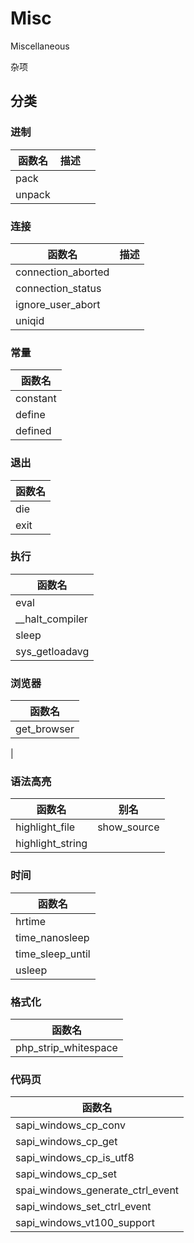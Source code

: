 # Misc

Miscellaneous

杂项



## 分类

### 进制

| 函数名 | 描述 |      |
| ------ | ---- | ---- |
| pack   |      |      |
| unpack |      |      |



### 连接

| 函数名              | 描述 |
| ------------------ | -----|
| connection_aborted |      |
| connection_status   |      |
| ignore_user_abort  |      |
| uniqid             |      |



### 常量

| 函数名         |
| -------------- |
| constant       |
| define         |
| defined        |



### 退出

| 函数名           |
| --------------- |
| die             |
| exit            |



### 执行

| 函数名              |
| ------------------- |
| eval                |
| \__halt_compiler    |
| sleep               |
| sys_getloadavg      |



### 浏览器

| 函数名                      |
| -------------------------- |
| get_browser                |
|



### 语法高亮

| 函数名              | 别名          |
| ------------------ | ------------- |
| highlight_file     | show_source   |
| highlight_string   |               |



### 时间

| 函数名               |
| -------------------- |
| hrtime               |
| time_nanosleep       |
| time_sleep_until     |
| usleep               |



### 格式化

| 函数名             |
| ----------------------------- |
| php_strip_whitespace |



### 代码页

| 函数名                            |
| ------------------------------- |
| sapi_windows_cp_conv           |
| sapi_windows_cp_get               |
| sapi_windows_cp_is_utf8          |
| sapi_windows_cp_set    |
| spai_windows_generate_ctrl_event   |
| sapi_windows_set_ctrl_event   |
| sapi_windows_vt100_support |



